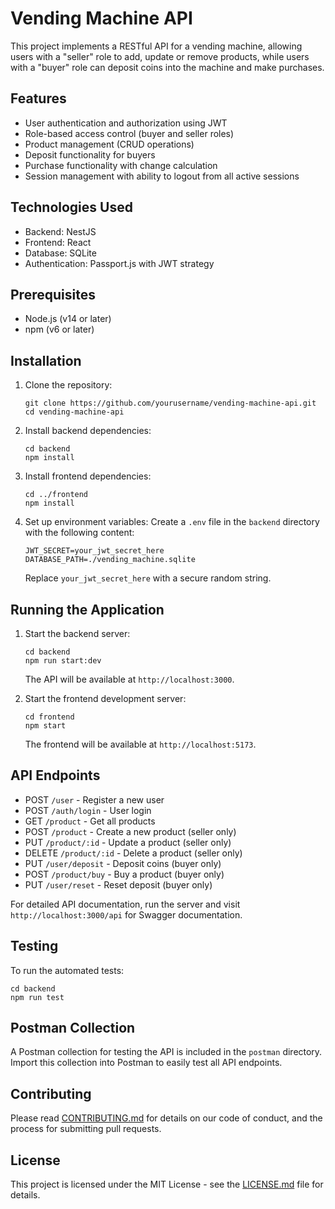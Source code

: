 # Vending Machine API

This project implements a RESTful API for a vending machine, allowing users with a "seller" role to add, update or remove products, while users with a "buyer" role can deposit coins into the machine and make purchases.

## Features

- User authentication and authorization using JWT
- Role-based access control (buyer and seller roles)
- Product management (CRUD operations)
- Deposit functionality for buyers
- Purchase functionality with change calculation
- Session management with ability to logout from all active sessions

## Technologies Used

- Backend: NestJS
- Frontend: React
- Database: SQLite
- Authentication: Passport.js with JWT strategy

## Prerequisites

- Node.js (v14 or later)
- npm (v6 or later)

## Installation

1. Clone the repository:
   ```
   git clone https://github.com/yourusername/vending-machine-api.git
   cd vending-machine-api
   ```

2. Install backend dependencies:
   ```
   cd backend
   npm install
   ```

3. Install frontend dependencies:
   ```
   cd ../frontend
   npm install
   ```

4. Set up environment variables:
   Create a `.env` file in the `backend` directory with the following content:
   ```
   JWT_SECRET=your_jwt_secret_here
   DATABASE_PATH=./vending_machine.sqlite
   ```
   Replace `your_jwt_secret_here` with a secure random string.

## Running the Application

1. Start the backend server:
   ```
   cd backend
   npm run start:dev
   ```
   The API will be available at `http://localhost:3000`.

2. Start the frontend development server:
   ```
   cd frontend
   npm start
   ```
   The frontend will be available at `http://localhost:5173`.

## API Endpoints

- POST `/user` - Register a new user
- POST `/auth/login` - User login
- GET `/product` - Get all products
- POST `/product` - Create a new product (seller only)
- PUT `/product/:id` - Update a product (seller only)
- DELETE `/product/:id` - Delete a product (seller only)
- PUT `/user/deposit` - Deposit coins (buyer only)
- POST `/product/buy` - Buy a product (buyer only)
- PUT `/user/reset` - Reset deposit (buyer only)

For detailed API documentation, run the server and visit `http://localhost:3000/api` for Swagger documentation.

## Testing

To run the automated tests:

```
cd backend
npm run test
```

## Postman Collection

A Postman collection for testing the API is included in the `postman` directory. Import this collection into Postman to easily test all API endpoints.

## Contributing

Please read [CONTRIBUTING.md](CONTRIBUTING.md) for details on our code of conduct, and the process for submitting pull requests.

## License

This project is licensed under the MIT License - see the [LICENSE.md](LICENSE.md) file for details.
